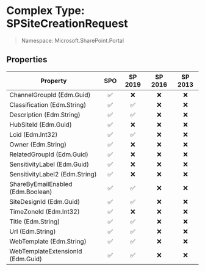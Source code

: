 # Complex Type: SPSiteCreationRequest

> Namespace: Microsoft.SharePoint.Portal

## Properties

Property | SPO | SP 2019 | SP 2016 | SP 2013
----------|:---:|:-------:|:-------:|:-------:
ChannelGroupId (Edm.Guid) | ✅ | ❌ | ❌ | ❌
Classification (Edm.String) | ✅ | ✅ | ❌ | ❌
Description (Edm.String) | ✅ | ✅ | ❌ | ❌
HubSiteId (Edm.Guid) | ✅ | ❌ | ❌ | ❌
Lcid (Edm.Int32) | ✅ | ✅ | ❌ | ❌
Owner (Edm.String) | ✅ | ❌ | ❌ | ❌
RelatedGroupId (Edm.Guid) | ✅ | ❌ | ❌ | ❌
SensitivityLabel (Edm.Guid) | ✅ | ❌ | ❌ | ❌
SensitivityLabel2 (Edm.String) | ✅ | ❌ | ❌ | ❌
ShareByEmailEnabled (Edm.Boolean) | ✅ | ✅ | ❌ | ❌
SiteDesignId (Edm.Guid) | ✅ | ✅ | ❌ | ❌
TimeZoneId (Edm.Int32) | ✅ | ❌ | ❌ | ❌
Title (Edm.String) | ✅ | ✅ | ❌ | ❌
Url (Edm.String) | ✅ | ✅ | ❌ | ❌
WebTemplate (Edm.String) | ✅ | ✅ | ❌ | ❌
WebTemplateExtensionId (Edm.Guid) | ✅ | ✅ | ❌ | ❌